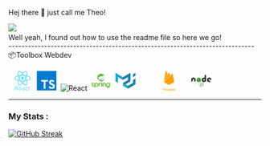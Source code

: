 Hej there 👋 just call me Theo!
<div id="header" align="">
  <img src="https://media.giphy.com/media/JqmupuTVZYaQX5s094/giphy.gif" width="100"/>
</div>
Well yeah, I found out how to use the readme file so here we go!<br>---------------------------------------------------------------------------- <br>
📦Toolbox Webdev <br> <br>


<div>
  &nbsp;
  <img src="https://github.com/devicons/devicon/blob/master/icons/react/react-original-wordmark.svg" title="React" alt="React" width="40" height="40"/>&nbsp;
  <img src="https://github.com/devicons/devicon/blob/master/icons/typescript/typescript-original.svg" title="React" alt="React" width="40" height="40"/>&nbsp;
  <img src="https://avatars.githubusercontent.com/u/139895814?s=200&v=4" title="React" alt="React" width="40" height="40"/>&nbsp;
  <img src="https://github.com/devicons/devicon/blob/master/icons/spring/spring-original-wordmark.svg" title="Spring" alt="Spring" width="40" height="40"/>&nbsp;
  <img src="https://github.com/devicons/devicon/blob/master/icons/materialui/materialui-original.svg" title="Material UI" alt="Material UI" width="40" height="40"/>&nbsp;
 &nbsp;
  &nbsp;
  &nbsp;
&nbsp;
  &nbsp;
  <img src="https://github.com/devicons/devicon/blob/master/icons/firebase/firebase-plain-wordmark.svg" title="Firebase" alt="Firebase" width="40" height="40"/>&nbsp;
 &nbsp;
 &nbsp;
  <img src="https://github.com/devicons/devicon/blob/master/icons/nodejs/nodejs-original-wordmark.svg" title="NodeJS" alt="NodeJS" width="40" height="40"/>&nbsp;
  &nbsp;
</div>

---

###  My Stats :
[![GitHub Streak](http://github-readme-streak-stats.herokuapp.com?user=TheoToni&theme=dark&background=000000)](https://git.io/streak-stats)


  


